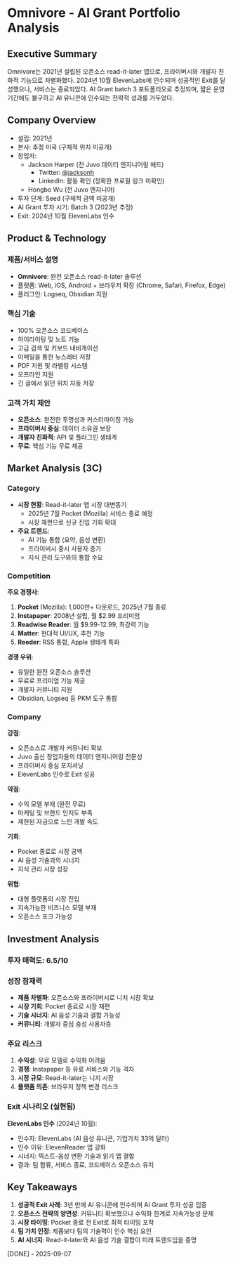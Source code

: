 # Omnivore - AI Grant Portfolio Analysis

## Executive Summary
Omnivore는 2021년 설립된 오픈소스 read-it-later 앱으로, 프라이버시와 개발자 친화적 기능으로 차별화했다. 2024년 10월 ElevenLabs에 인수되며 성공적인 Exit를 달성했으나, 서비스는 종료되었다. AI Grant batch 3 포트폴리오로 추정되며, 짧은 운영 기간에도 불구하고 AI 유니콘에 인수되는 전략적 성과를 거두었다.

## Company Overview
- 설립: 2021년
- 본사: 추정 미국 (구체적 위치 미공개)
- 창업자: 
  - Jackson Harper (전 Juvo 데이터 엔지니어링 헤드)
    - Twitter: [@jacksonh](https://twitter.com/jacksonh)
    - LinkedIn: 활동 확인 (정확한 프로필 링크 미확인)
  - Hongbo Wu (전 Juvo 엔지니어)
- 투자 단계: Seed (구체적 금액 미공개)
- AI Grant 투자 시기: Batch 3 (2023년 추정)
- Exit: 2024년 10월 ElevenLabs 인수

## Product & Technology
### 제품/서비스 설명
- **Omnivore**: 완전 오픈소스 read-it-later 솔루션
- 플랫폼: Web, iOS, Android + 브라우저 확장 (Chrome, Safari, Firefox, Edge)
- 플러그인: Logseq, Obsidian 지원

### 핵심 기술
- 100% 오픈소스 코드베이스
- 하이라이팅 및 노트 기능
- 고급 검색 및 키보드 내비게이션
- 이메일을 통한 뉴스레터 저장
- PDF 지원 및 라벨링 시스템
- 오프라인 지원
- 긴 글에서 읽던 위치 자동 저장

### 고객 가치 제안
- **오픈소스**: 완전한 투명성과 커스터마이징 가능
- **프라이버시 중심**: 데이터 소유권 보장
- **개발자 친화적**: API 및 플러그인 생태계
- **무료**: 핵심 기능 무료 제공

## Market Analysis (3C)
### Category
- **시장 현황**: Read-it-later 앱 시장 대변동기
  - 2025년 7월 Pocket (Mozilla) 서비스 종료 예정
  - 시장 재편으로 신규 진입 기회 확대
- **주요 트렌드**:
  - AI 기능 통합 (요약, 음성 변환)
  - 프라이버시 중시 사용자 증가
  - 지식 관리 도구와의 통합 수요

### Competition
**주요 경쟁사**:
1. **Pocket** (Mozilla): 1,000만+ 다운로드, 2025년 7월 종료
2. **Instapaper**: 2008년 설립, 월 $2.99 프리미엄
3. **Readwise Reader**: 월 $9.99-12.99, 최강력 기능
4. **Matter**: 현대적 UI/UX, 추천 기능
5. **Reeder**: RSS 통합, Apple 생태계 특화

**경쟁 우위**:
- 유일한 완전 오픈소스 솔루션
- 무료로 프리미엄 기능 제공
- 개발자 커뮤니티 지원
- Obsidian, Logseq 등 PKM 도구 통합

### Company
**강점**:
- 오픈소스로 개발자 커뮤니티 확보
- Juvo 출신 창업자들의 데이터 엔지니어링 전문성
- 프라이버시 중심 포지셔닝
- ElevenLabs 인수로 Exit 성공

**약점**:
- 수익 모델 부재 (완전 무료)
- 마케팅 및 브랜드 인지도 부족
- 제한된 자금으로 느린 개발 속도

**기회**:
- Pocket 종료로 시장 공백
- AI 음성 기술과의 시너지
- 지식 관리 시장 성장

**위협**:
- 대형 플랫폼의 시장 진입
- 지속가능한 비즈니스 모델 부재
- 오픈소스 포크 가능성

## Investment Analysis
### 투자 매력도: 6.5/10

### 성장 잠재력
- **제품 차별화**: 오픈소스와 프라이버시로 니치 시장 확보
- **시장 기회**: Pocket 종료로 시장 재편
- **기술 시너지**: AI 음성 기술과 결합 가능성
- **커뮤니티**: 개발자 중심 충성 사용자층

### 주요 리스크
1. **수익성**: 무료 모델로 수익화 어려움
2. **경쟁**: Instapaper 등 유료 서비스와 기능 격차
3. **시장 규모**: Read-it-later는 니치 시장
4. **플랫폼 의존**: 브라우저 정책 변경 리스크

### Exit 시나리오 (실현됨)
**ElevenLabs 인수** (2024년 10월):
- 인수자: ElevenLabs (AI 음성 유니콘, 기업가치 33억 달러)
- 인수 이유: ElevenReader 앱 강화
- 시너지: 텍스트-음성 변환 기술과 읽기 앱 결합
- 결과: 팀 합류, 서비스 종료, 코드베이스 오픈소스 유지

## Key Takeaways
1. **성공적 Exit 사례**: 3년 만에 AI 유니콘에 인수되며 AI Grant 투자 성공 입증
2. **오픈소스 전략의 양면성**: 커뮤니티 확보했으나 수익화 한계로 지속가능성 문제
3. **시장 타이밍**: Pocket 종료 전 Exit로 최적 타이밍 포착
4. **팀 가치 인정**: 제품보다 팀의 기술력이 인수 핵심 요인
5. **AI 시너지**: Read-it-later와 AI 음성 기술 결합이 미래 트렌드임을 증명

[DONE] - 2025-09-07